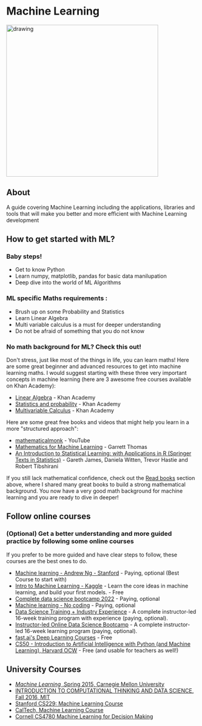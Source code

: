 # Machine Learning


<img src="https://serokell.io/files/zx/zxwju3ha.Machine-learning-vs-deep-learning.jpg" alt="drawing" 
 width="400"/>

## About

 A guide covering Machine Learning including the applications, libraries and tools that will make you better and more efficient with Machine Learning development

## How to get started with ML?


 
### Baby steps!

 - Get to know Python
 - Learn numpy, matplotlib, pandas for basic data manilupation
 - Deep dive into the world of ML Algorithms

### ML specific Maths requirements :
 - Brush up on some Probability and Statistics 
 - Learn Linear Algebra 
 - Multi variable calculus is a must for deeper understanding
 - Do not be afraid of something that you do not know
 
 
### No math background for ML? Check this out!

Don't stress, just like most of the things in life, you can learn maths! Here are some great beginner and advanced resources to get into machine learning maths. I would suggest starting with these three very important concepts in machine learning (here are 3 awesome free courses available on Khan Academy):

-   [Linear Algebra](https://www.khanacademy.org/math/linear-algebra)  - Khan Academy
-   [Statistics and probability](https://www.khanacademy.org/math/statistics-probability)  - Khan Academy
-   [Multivariable Calculus](https://www.khanacademy.org/math/multivariable-calculus)  - Khan Academy

Here are some great free books and videos that might help you learn in a more "structured approach":

-   [mathematicalmonk](https://www.youtube.com/channel/UCcAtD_VYwcYwVbTdvArsm7w)  - YouTube
-   [Mathematics for Machine Learning](https://gwthomas.github.io/docs/math4ml.pdf)  - Garrett Thomas
-   [An Introduction to Statistical Learning: with Applications in R (Springer Texts in Statistics)](http://fs2.american.edu/alberto/www/analytics/ISLRLectures.html)  - Gareth James, Daniela Witten, Trevor Hastie and Robert Tibshirani

If you still lack mathematical confidence, check out the  [Read books](https://github.com/louisfb01/start-machine-learning#ReadBooks)  section above, where I shared many great books to build a strong mathematical background. You now have a very good math background for machine learning and you are ready to dive in deeper!


## Follow online courses

### [](https://github.com/louisfb01/start-machine-learning#optional-get-a-better-understanding-and-more-guided-practice-by-following-some-online-courses)(Optional) Get a better understanding and more guided practice by following some online courses

If you prefer to be more guided and have clear steps to follow, these courses are the best ones to do.

-   [Machine learning - Andrew Ng - Stanford](https://coursera.pxf.io/oeg43O)  - Paying, optional (Best Course to start with)
-   [Intro to Machine Learning - Kaggle](https://www.kaggle.com/learn/intro-to-machine-learning)  - Learn the core ideas in machine learning, and build your first models. - Free
-   [Complete data science bootcamp 2022](https://click.linksynergy.com/deeplink?id=8jtkHPNI0iU&mid=39197&murl=https%3A%2F%2Fwww.udemy.com%2Fcourse%2Fthe-data-science-course-complete-data-science-bootcamp%2F)  - Paying, optional
-   [Machine learning - No coding](https://click.linksynergy.com/link?id=8jtkHPNI0iU&offerid=507388.1292838&type=2&murl=https%3A%2F%2Fwww.udemy.com%2Fcourse%2Fhands-on-machine-learning-without-writing-code%2F)  - Paying, optional
-   [Data Science Training + Industry Experience](https://datasciencedojo.com/data-science-training-and-internship/ref/whatsai/)  - A complete instructor-led 16-week training program with experience (paying, optional).
-   [Instructor-led Online Data Science Bootcamp](https://datasciencedojo.com/data-science-bootcamp/ref/whatsai/)  - A complete instructor-led 16-week learning program (paying, optional).
-   [fast.ai's Deep Learning Courses](https://www.fast.ai/)  - Free
-   [CS50 - Introduction to Artificial Intelligence with Python (and Machine Learning), Harvard OCW](https://cs50.harvard.edu/ai/2020/)  - Free (and usable for teachers as well!)

##  University Courses

 - [ *Machine Learning* ,Spring 2015, Carnegie Mellon University ](https://www.cs.cmu.edu/~ninamf/courses/601sp15/lectures.shtml)
 - [INTRODUCTION TO COMPUTATIONAL THINKING AND DATA SCIENCE,  Fall 2016, MIT](https://ocw.mit.edu/courses/6-0002-introduction-to-computational-thinking-and-data-science-fall-2016/)
 - [ Stanford CS229: Machine Learning Course](https://www.youtube.com/watch?v=jGwO_UgTS7I&list=PLoROMvodv4rMiGQp3WXShtMGgzqpfVfbU)
 - [CalTech, Machine Learning Course](https://www.youtube.com/watch?v=mbyG85GZ0PI&list=PLD63A284B7615313A&index=1)
 - [Cornell CS4780 Machine Learning for Decision Making](https://www.youtube.com/watch?v=MrLPzBxG95I&list=PLl8OlHZGYOQ7bkVbuRthEsaLr7bONzbXS)
